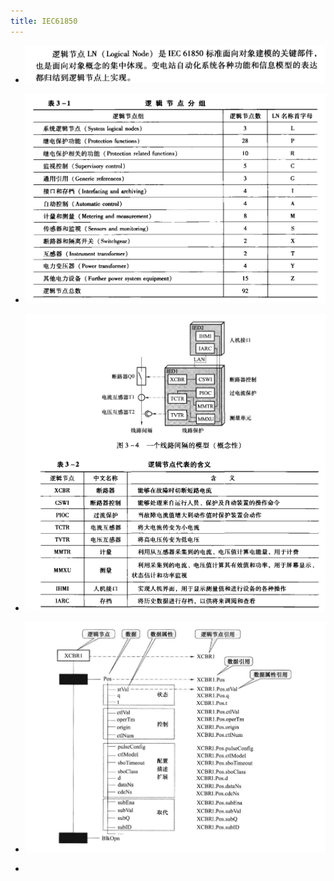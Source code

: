 ```yaml
---
title: IEC61850
---
```


- ![image.png](../assets/image_1647415335817_0.png)

- ![image.png](../assets/image_1647416222131_0.png)

- ![image.png](../assets/image_1647416291857_0.png)

- ![image.png](../assets/image_1647416458806_0.png)

- 
